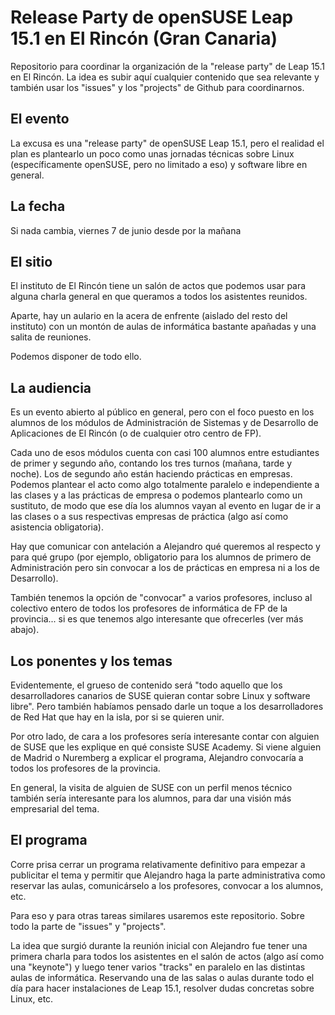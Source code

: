 # Release Party de openSUSE Leap 15.1 en El Rincón (Gran Canaria)

Repositorio para coordinar la organización de la "release party" de Leap 15.1 en
El Rincón. La idea es subir aquí cualquier contenido que sea relevante y también
usar los "issues" y los "projects" de Github para coordinarnos.

## El evento

La excusa es una "release party" de openSUSE Leap 15.1, pero el realidad el plan
es plantearlo un poco como unas jornadas técnicas sobre Linux (específicamente
openSUSE, pero no limitado a eso) y software libre en general.

## La fecha

Si nada cambia, viernes 7 de junio desde por la mañana

## El sitio

El instituto de El Rincón tiene un salón de actos que podemos usar para alguna
charla general en que queramos a todos los asistentes reunidos.

Aparte, hay un aulario en la acera de enfrente (aislado del resto del instituto)
con un montón de aulas de informática bastante apañadas y una salita de reuniones.

Podemos disponer de todo ello.

## La audiencia

Es un evento abierto al público en general, pero con el foco puesto en los
alumnos de los módulos de Administración de Sistemas y de Desarrollo de
Aplicaciones de El Rincón (o de cualquier otro centro de FP).

Cada uno de esos módulos cuenta con casi 100 alumnos entre estudiantes de primer
y segundo año, contando los tres turnos (mañana, tarde y noche). Los de segundo
año están haciendo prácticas en empresas. Podemos plantear el acto como algo
totalmente paralelo e independiente a las clases y a las prácticas de empresa
o podemos plantearlo como un sustituto, de modo que ese día los alumnos vayan al
evento en lugar de ir a las clases o a sus respectivas empresas de práctica
(algo así como asistencia obligatoria).

Hay que comunicar con antelación a Alejandro qué queremos al respecto y para qué
grupo (por ejemplo, obligatorio para los alumnos de primero de Administración
pero sin convocar a los de prácticas en empresa ni a los de Desarrollo).

También tenemos la opción de "convocar" a varios profesores, incluso al
colectivo entero de todos los profesores de informática de FP de la provincia...
si es que tenemos algo interesante que ofrecerles (ver más abajo).

## Los ponentes y los temas

Evidentemente, el grueso de contenido será "todo aquello que los desarrolladores
canarios de SUSE quieran contar sobre Linux y software libre". Pero también
habíamos pensado darle un toque a los desarrolladores de Red Hat que hay en la
isla, por si se quieren unir.

Por otro lado, de cara a los profesores sería interesante contar con alguien de
SUSE que les explique en qué consiste SUSE Academy. Si viene alguien de Madrid o
Nuremberg a explicar el programa, Alejandro convocaría a todos los profesores de
la provincia.

En general, la visita de alguien de SUSE con un perfil menos técnico también
sería interesante para los alumnos, para dar una visión más empresarial del tema.

## El programa

Corre prisa cerrar un programa relativamente definitivo para empezar a
publicitar el tema y permitir que Alejandro haga la parte administrativa como
reservar las aulas, comunicárselo a los profesores, convocar a los alumnos, etc.

Para eso y para otras tareas similares usaremos este repositorio. Sobre todo la
parte de "issues" y "projects".

La idea que surgió durante la reunión inicial con Alejandro fue tener una primera
charla para todos los asistentes en el salón de actos (algo así como una
"keynote") y luego tener varios "tracks" en paralelo en las distintas aulas de
informática. Reservando una de las salas o aulas durante todo el día para
hacer instalaciones de Leap 15.1, resolver dudas concretas sobre Linux, etc.
